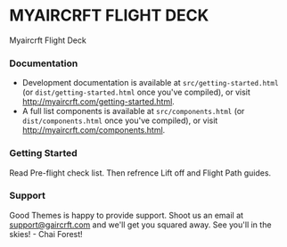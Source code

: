 # MYAIRCRFT FLIGHT DECK #

Myaircrft Flight Deck

### Documentation ###

* Development documentation is available at `src/getting-started.html` (or `dist/getting-started.html` once you've compiled), or visit http://myaircrft.com/getting-started.html.
* A full list components is available at `src/components.html` (or `dist/components.html` once you've compiled), or visit http://myaircrft.com/components.html.

### Getting Started ###

Read Pre-flight check list. Then refrence Lift off and Flight Path guides.


### Support ###

Good Themes is happy to provide support. Shoot us an email at support@gaircrft.com and we'll get you squared away. See you'll in the skies! - Chai Forest!
